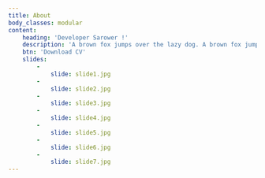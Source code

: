 ```yaml
---
title: About
body_classes: modular
content:
    heading: 'Developer Sarower !'
    description: 'A brown fox jumps over the lazy dog. A brown fox jumps over the lazy dog. A brown fox jumps over the lazy dog.'
    btn: 'Download CV'
    slides:
        -
            slide: slide1.jpg
        -
            slide: slide2.jpg
        -
            slide: slide3.jpg
        -
            slide: slide4.jpg
        -
            slide: slide5.jpg
        -
            slide: slide6.jpg
        -
            slide: slide7.jpg
---
```


